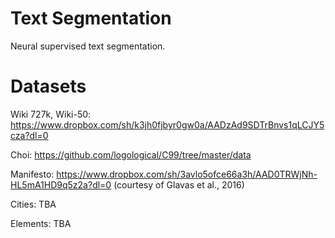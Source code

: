 # Text Segmentation
Neural supervised text segmentation.

# Datasets
Wiki 727k, Wiki-50:
https://www.dropbox.com/sh/k3jh0fjbyr0gw0a/AADzAd9SDTrBnvs1qLCJY5cza?dl=0

Choi: https://github.com/logological/C99/tree/master/data

Manifesto: https://www.dropbox.com/sh/3avlo5ofce66a3h/AAD0TRWjNh-HL5mA1HD9q5z2a?dl=0 (courtesy of Glavas et al., 2016)

Cities: TBA

Elements: TBA
